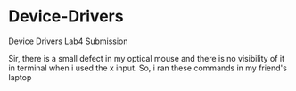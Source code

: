 # Device-Drivers
Device Drivers Lab4 Submission

Sir, there is a small defect in my optical mouse and there is no visibility of it in terminal when i used the x input.
So, i ran these commands in my friend's laptop
